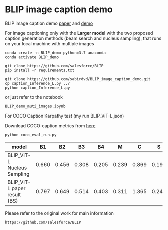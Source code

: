 # BLIP image caption demo
BLIP image caption demo [paper](https://arxiv.org/abs/2201.12086) and [demo](https://colab.research.google.com/github/salesforce/BLIP/blob/main/demo.ipynb)

For image captioning only with the **Larger model** with the two proposed caption generation methods (beam search and nucleus sampling), that runs on your local machine with multiple images 
```
conda create -n BLIP_demo python=3.7 anaconda
conda activate BLIP_demo
```

```
git clone https://github.com/salesforce/BLIP
pip install -r requirements.txt

git clone https://github.com/sabirdvd/BLIP_image_caption_demo.git
cp caption_Inference_L.py ../
python caption_Inference_L.py
```
or just refer to the notebook 
```
BLIP_demo_muti_images.ipynb
```



For COCO Caption Karpathy test (my run BLIP_ViT-L.json) 

Download COCO-caption metrics from [here](https://github.com/salaniz/pycocoevalcap)

```
python coco_eval_run.py
```


| model   | B1|    B2 |    B3 |    B4 |     M |     C |     S |
| ------------- | ------------- |  ------------- | ------------- | ------------- | ------------- | ------------- | ------------ |
| BLIP_ViT-L Nucleus Sampling  | 0.660 | 0.456 | 0.308 |0.205 | 0.239 |  0.869 |  0.190 |
| BLIP_ViT-L  paper result (BS)  | 0.797  | 0.649 | 0.514 | 0.403 | 0.311 | 1.365 | 0.243 |






Please refer to the original work for main information

```
https://github.com/salesforce/BLIP
```
